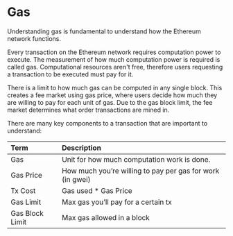 # Gas

Understanding gas is fundamental to understand how the Ethereum network functions.   
  
Every transaction on the Ethereum network requires computation power to execute. The measurement of how much computation power is required is called gas. Computational resources aren't free, therefore users requesting a transaction to be executed must pay for it.   
  
There is a limit to how much gas can be computed in any single block. This creates a fee market using gas price, where users decide how much they are willing to pay for each unit of gas. Due to the gas block limit, the fee market determines what order transactions are mined in.  
  
There are many key components to a transaction that are important to understand:

| Term | Description |
| :--- | :--- |
| Gas | Unit for how much computation work is done. |
| Gas Price | How much you’re willing to pay per gas for work \(in gwei\) |
| Tx Cost | Gas used \* Gas Price |
| Gas Limit | Max gas you’ll pay for a certain tx |
| Gas Block Limit | Max gas allowed in a block |

